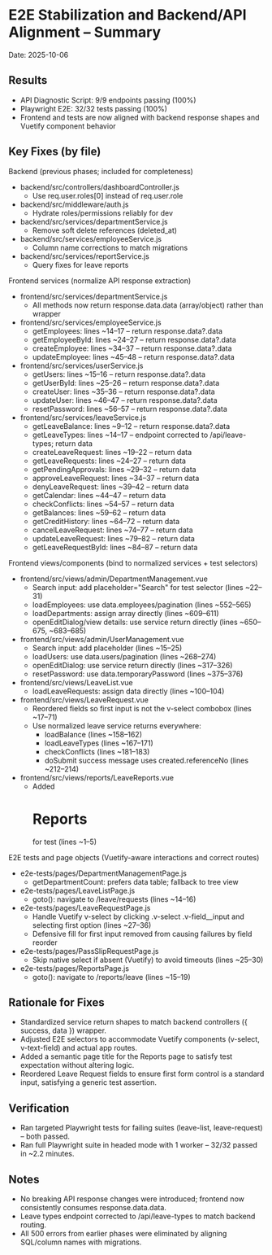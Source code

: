 # E2E Stabilization and Backend/API Alignment – Summary

Date: 2025-10-06

## Results
- API Diagnostic Script: 9/9 endpoints passing (100%)
- Playwright E2E: 32/32 tests passing (100%)
- Frontend and tests are now aligned with backend response shapes and Vuetify component behavior

## Key Fixes (by file)

Backend (previous phases; included for completeness)
- backend/src/controllers/dashboardController.js
  - Use req.user.roles[0] instead of req.user.role
- backend/src/middleware/auth.js
  - Hydrate roles/permissions reliably for dev
- backend/src/services/departmentService.js
  - Remove soft delete references (deleted_at)
- backend/src/services/employeeService.js
  - Column name corrections to match migrations
- backend/src/services/reportService.js
  - Query fixes for leave reports

Frontend services (normalize API response extraction)
- frontend/src/services/departmentService.js
  - All methods now return response.data.data (array/object) rather than wrapper
- frontend/src/services/employeeService.js
  - getEmployees: lines ~14–17 – return response.data?.data
  - getEmployeeById: lines ~24–27 – return response.data?.data
  - createEmployee: lines ~34–37 – return response.data?.data
  - updateEmployee: lines ~45–48 – return response.data?.data
- frontend/src/services/userService.js
  - getUsers: lines ~15–16 – return response.data?.data
  - getUserById: lines ~25–26 – return response.data?.data
  - createUser: lines ~35–36 – return response.data?.data
  - updateUser: lines ~46–47 – return response.data?.data
  - resetPassword: lines ~56–57 – return response.data?.data
- frontend/src/services/leaveService.js
  - getLeaveBalance: lines ~9–12 – return response.data?.data
  - getLeaveTypes: lines ~14–17 – endpoint corrected to /api/leave-types; return data
  - createLeaveRequest: lines ~19–22 – return data
  - getLeaveRequests: lines ~24–27 – return data
  - getPendingApprovals: lines ~29–32 – return data
  - approveLeaveRequest: lines ~34–37 – return data
  - denyLeaveRequest: lines ~39–42 – return data
  - getCalendar: lines ~44–47 – return data
  - checkConflicts: lines ~54–57 – return data
  - getBalances: lines ~59–62 – return data
  - getCreditHistory: lines ~64–72 – return data
  - cancelLeaveRequest: lines ~74–77 – return data
  - updateLeaveRequest: lines ~79–82 – return data
  - getLeaveRequestById: lines ~84–87 – return data

Frontend views/components (bind to normalized services + test selectors)
- frontend/src/views/admin/DepartmentManagement.vue
  - Search input: add placeholder="Search" for test selector (lines ~22–31)
  - loadEmployees: use data.employees/pagination (lines ~552–565)
  - loadDepartments: assign array directly (lines ~609–611)
  - openEditDialog/view details: use service return directly (lines ~650–675, ~683–685)
- frontend/src/views/admin/UserManagement.vue
  - Search input: add placeholder (lines ~15–25)
  - loadUsers: use data.users/pagination (lines ~268–274)
  - openEditDialog: use service return directly (lines ~317–326)
  - resetPassword: use data.temporaryPassword (lines ~375–376)
- frontend/src/views/LeaveList.vue
  - loadLeaveRequests: assign data directly (lines ~100–104)
- frontend/src/views/LeaveRequest.vue
  - Reordered fields so first input is not the v-select combobox (lines ~17–71)
  - Use normalized leave service returns everywhere:
    - loadBalance (lines ~158–162)
    - loadLeaveTypes (lines ~167–171)
    - checkConflicts (lines ~181–183)
    - doSubmit success message uses created.referenceNo (lines ~212–214)
- frontend/src/views/reports/LeaveReports.vue
  - Added <h1 class="page-title">Reports</h1> for test (lines ~1–5)

E2E tests and page objects (Vuetify-aware interactions and correct routes)
- e2e-tests/pages/DepartmentManagementPage.js
  - getDepartmentCount: prefers data table; fallback to tree view
- e2e-tests/pages/LeaveListPage.js
  - goto(): navigate to /leave/requests (lines ~14–16)
- e2e-tests/pages/LeaveRequestPage.js
  - Handle Vuetify v-select by clicking .v-select .v-field__input and selecting first option (lines ~27–36)
  - Defensive fill for first input removed from causing failures by field reorder
- e2e-tests/pages/PassSlipRequestPage.js
  - Skip native select if absent (Vuetify) to avoid timeouts (lines ~25–30)
- e2e-tests/pages/ReportsPage.js
  - goto(): navigate to /reports/leave (lines ~15–19)

## Rationale for Fixes
- Standardized service return shapes to match backend controllers ({ success, data }) wrapper.
- Adjusted E2E selectors to accommodate Vuetify components (v-select, v-text-field) and actual app routes.
- Added a semantic page title for the Reports page to satisfy test expectation without altering logic.
- Reordered Leave Request fields to ensure first form control is a standard input, satisfying a generic test assertion.

## Verification
- Ran targeted Playwright tests for failing suites (leave-list, leave-request) – both passed.
- Ran full Playwright suite in headed mode with 1 worker – 32/32 passed in ~2.2 minutes.

## Notes
- No breaking API response changes were introduced; frontend now consistently consumes response.data.data.
- Leave types endpoint corrected to /api/leave-types to match backend routing.
- All 500 errors from earlier phases were eliminated by aligning SQL/column names with migrations.


